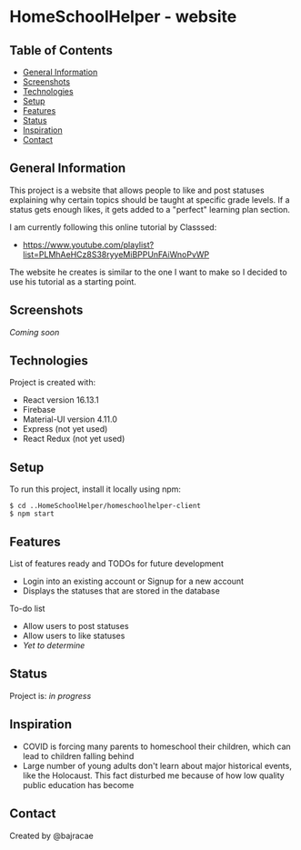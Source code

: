 # HomeSchoolHelper - website

## Table of Contents
* [General Information](#general-information)
* [Screenshots](#screenshots)
* [Technologies](#technologies)
* [Setup](#setup)
* [Features](#features)
* [Status](#status)
* [Inspiration](#inspiration)
* [Contact](#contact)

## General Information
This project is a website that allows people to like and post statuses explaining why certain topics should be taught at specific grade levels. If a status gets enough likes, it gets added to a "perfect" learning plan section.

I am currently following this online tutorial by Classsed: 

* https://www.youtube.com/playlist?list=PLMhAeHCz8S38ryyeMiBPPUnFAiWnoPvWP

The website he creates is similar to the one I want to make so I decided to use his tutorial as a starting point.

## Screenshots
*Coming soon*

## Technologies
Project is created with:
* React version 16.13.1
* Firebase
* Material-UI version 4.11.0
* Express (not yet used)
* React Redux (not yet used)

## Setup
To run this project, install it locally using npm:
```
$ cd ..HomeSchoolHelper/homeschoolhelper-client
$ npm start
```

## Features
List of features ready and TODOs for future development
* Login into an existing account or Signup for a new account
* Displays the statuses that are stored in the database

To-do list
* Allow users to post statuses
* Allow users to like statuses
* *Yet to determine*

## Status
Project is: *in progress*

## Inspiration
* COVID is forcing many parents to homeschool their children, which can lead to children falling behind
* Large number of young adults don't learn about major historical events, like the Holocaust. This fact disturbed me because of how low quality public education has become

## Contact
Created by @bajracae
